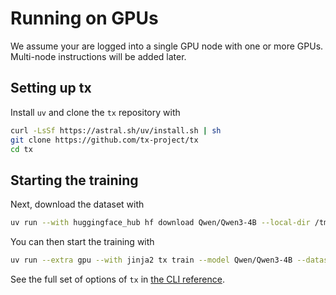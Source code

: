 # Running on GPUs

We assume your are logged into a single GPU node with one or more GPUs.
Multi-node instructions will be added later.

## Setting up tx

Install `uv` and clone the `tx` repository with

```bash
curl -LsSf https://astral.sh/uv/install.sh | sh
git clone https://github.com/tx-project/tx
cd tx
```

## Starting the training

Next, download the dataset with

```bash
uv run --with huggingface_hub hf download Qwen/Qwen3-4B --local-dir /tmp/qwen3
```

You can then start the training with

```bash
uv run --extra gpu --with jinja2 tx train --model Qwen/Qwen3-4B --dataset HuggingFaceH4/ultrachat_200k --loader tx.loaders.chat --split train_sft --output-dir /tmp/ultrachat --batch-size 8 --load-checkpoint-path /tmp/qwen3 --tp-size 8
```

See the full set of options of `tx` in [the CLI reference](../reference.md).